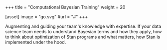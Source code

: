 +++
title = "Computational Bayesian Training"
weight = 20

[asset]
  image = "go.svg"
  #url = "#"
+++

Augmenting and guiding your team's knowledge with expertise. If your data science team needs to understand Bayesian terms and how they apply, how to think about optimization of Stan programs and what matters, how Stan is implemented under the hood.
